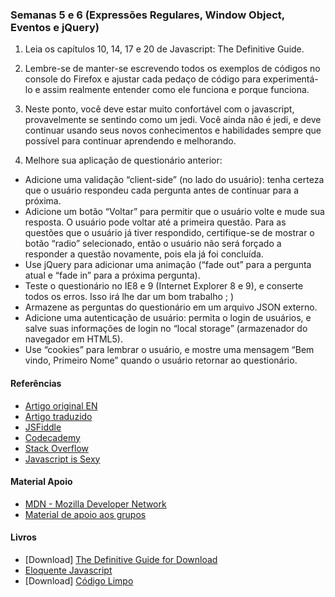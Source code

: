 ### Semanas 5 e 6 (Expressões Regulares, Window Object, Eventos e jQuery)

1. Leia os capítulos 10, 14, 17 e 20 de Javascript: The Definitive Guide.

2. Lembre-se de manter-se escrevendo todos os exemplos de códigos no console do Firefox e ajustar cada pedaço de código para experimentá-lo e assim realmente entender como ele funciona e porque funciona.

3. Neste ponto, você deve estar muito confortável com o javascript, provavelmente se sentindo como um jedi. Você ainda não é jedi, e deve continuar usando seus novos conhecimentos e habilidades sempre que possível para continuar aprendendo e melhorando.

4. Melhore sua aplicação de questionário anterior:

- Adicione uma validação “client-side” (no lado do usuário): tenha certeza que o usuário respondeu cada pergunta antes de continuar para a próxima.
- Adicione um botão “Voltar” para permitir que o usuário volte e mude sua resposta. O usuário pode voltar até a primeira questão. Para as questões que o usuário já tiver respondido, certifique-se de mostrar o botão “radio” selecionado, então o usuário não será forçado a responder a questão novamente, pois ela já foi concluída.
- Use jQuery para adicionar uma animação (“fade out” para a pergunta atual e “fade in” para a próxima pergunta).
- Teste o questionário no IE8 e 9 (Internet Explorer 8 e 9), e conserte todos os erros. Isso irá lhe dar um bom trabalho ; )
- Armazene as perguntas do questionário em um arquivo JSON externo.
- Adicione uma autenticação de usuário: permita o login de usuários, e salve suas informações de login no “local storage” (armazenador do navegador em HTML5).
- Use “cookies” para lembrar o usuário, e mostre uma mensagem “Bem vindo, Primeiro Nome” quando o usuário retornar ao questionário.

#### Referências

- [Artigo original EN](http://javascriptissexy.com/how-to-learn-javascript-properly/)
- [Artigo traduzido](https://codeinbrasil.wordpress.com/2013/04/28/como-aprender-javascript-corretamente-javascript-is-sexy/)
- [JSFiddle](https://jsfiddle.net/)
- [Codecademy](https://www.codecademy.com/)
- [Stack Overflow](http://stackoverflow.com/)
- [Javascript is Sexy](http://javascriptissexy.com/)

#### Material Apoio

- [MDN - Mozilla Developer Network](https://developer.mozilla.org/en-US/Learn/JavaScript)
- [Material de apoio aos grupos](https://github.com/training-center/study-groups/blob/master/material-de-apoio.md)

#### Livros
- [Download] [The Definitive Guide for Download](http://jonathanlima.com.br/The%20Definitive%20Guide.pdf.zip)
- [Eloquente Javascript](https://github.com/braziljs/eloquente-javascript)
- [Download] [Código Limpo](http://jonathanlima.com.br/Codigo%20Limpo%20-%20Completo%20PT.pdf)
